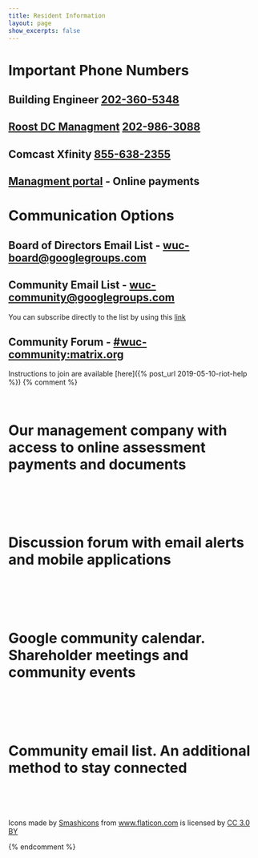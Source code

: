 ```yaml
---
title: Resident Information
layout: page
show_excerpts: false
---
```


# Important Phone Numbers

## Building Engineer [202-360-5348](tel:202-360-5348)

## [Roost DC Managment](https://roostdcllc.appfolio.com/connect/users/sign_in) [202-986-3088](tel:202-986-3088)

## Comcast Xfinity [855-638-2355](tel:855-638-2855)

## [Managment portal](https://roostdcllc.appfolio.com/connect/users/sign_in) - Online payments 

# Communication Options

## Board of Directors Email List - [wuc-board@googlegroups.com](mailto:wuc-board@googlegroups.com)

## Community Email List - [wuc-community@googlegroups.com](mailto:wuc-community@googlegroups.com)

You can subscribe directly to the list by using this [link](https://groups.google.com/forum/#!forum/wuc-community/join)

## Community Forum - [#wuc-community:matrix.org](https://riot.im/app/#/room/#wuc-community:matrix.org)

Instructions to join are available [here]({% post_url 2019-05-10-riot-help %})
{% comment %}
<br>
<br>

<figure style="width: 128px" class="align-left">
<a href="https://roostdcllc.appfolio.com/connect/users/sign_in">
<img src="{{ '/images/dollar-symbol.png' | absolute_url }}" alt="">
</a>
</figure> 

# Our management company with access to online assessment payments and documents
<br>
<br>
<br>

<figure style="width: 100px" class="align-left">
<a href="https://riot.im/app/#/group/+wuc:matrix.org">
<img src="{{ '/images/discuss-issue.png' | absolute_url }}" alt="">
</a>
</figure> 

# Discussion forum with email alerts and mobile applications
<br>
<br>
<br>

<figure style="width: 128px" class="align-left">
<a href="https://calendar.google.com/calendar/embed?src=ddoo8dlc241cqau8dbegusoan0%40group.calendar.google.com&ctz=America%2FNew_York">
<img src="{{ '/images/calendar.png' | absolute_url }}" alt="">
</a>
</figure> 

# Google community calendar. Shareholder meetings and community events
<br>
<br>
<br>

<figure style="width: 128px" class="align-left">
<a href="https://groups.google.com/forum/#!forum/winchesterunderwood/join">
<img src="{{ '/images/envelope.png' | absolute_url }}" alt="">
</a>
</figure> 

# Community email list. An additional method to stay connected
<br>
<br>
<br>


Icons made by <a href="https://www.flaticon.com/authors/smashicons" title="Smashicons">Smashicons</a> from <a href="https://www.flaticon.com/" 			    title="Flaticon">www.flaticon.com</a> is licensed by <a href="http://creativecommons.org/licenses/by/3.0/" 			    title="Creative Commons BY 3.0" target="_blank">CC 3.0 BY</a>
</p>
{% endcomment %}
